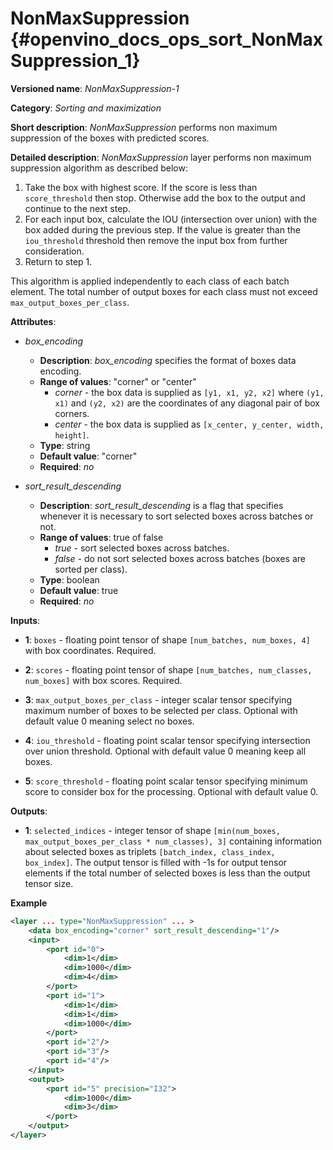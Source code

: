 # NonMaxSuppression {#openvino_docs_ops_sort_NonMaxSuppression_1}

**Versioned name**: *NonMaxSuppression-1*

**Category**: *Sorting and maximization*

**Short description**: *NonMaxSuppression* performs non maximum suppression of the boxes with predicted scores.

**Detailed description**: *NonMaxSuppression* layer performs non maximum suppression algorithm as described below:

1.  Take the box with highest score. If the score is less than `score_threshold` then stop. Otherwise add the box to the
output and continue to the next step.
2.  For each input box, calculate the IOU (intersection over union) with the box added during the previous step. If the
value is greater than the `iou_threshold` threshold then remove the input box from further consideration.
3.  Return to step 1.

This algorithm is applied independently to each class of each batch element. The total number of output boxes for each
class must not exceed `max_output_boxes_per_class`.

**Attributes**:

* *box_encoding*

  * **Description**: *box_encoding* specifies the format of boxes data encoding.
  * **Range of values**: "corner" or "center"
    * *corner* - the box data is supplied as `[y1, x1, y2, x2]` where `(y1, x1)` and `(y2, x2)` are the coordinates of any diagonal pair of box corners.
    * *center* - the box data is supplied as `[x_center, y_center, width, height]`.
  * **Type**: string
  * **Default value**: "corner"
  * **Required**: *no*

* *sort_result_descending*

  * **Description**: *sort_result_descending* is a flag that specifies whenever it is necessary to sort selected boxes across batches or not.
  * **Range of values**: true of false
    * *true* - sort selected boxes across batches.
    * *false* - do not sort selected boxes across batches (boxes are sorted per class).
  * **Type**: boolean
  * **Default value**: true
  * **Required**: *no*

**Inputs**:

*   **1**: `boxes` - floating point tensor of shape `[num_batches, num_boxes, 4]` with box coordinates. Required.

*   **2**: `scores` - floating point tensor of shape `[num_batches, num_classes, num_boxes]` with box scores. Required.

*   **3**: `max_output_boxes_per_class` - integer scalar tensor specifying maximum number of boxes to be selected per class. Optional with default value 0 meaning select no boxes.

*   **4**: `iou_threshold` - floating point scalar tensor specifying intersection over union threshold. Optional with default value 0 meaning keep all boxes.

*   **5**: `score_threshold` - floating point scalar tensor specifying minimum score to consider box for the processing. Optional with default value 0.

**Outputs**:

*   **1**: `selected_indices` - integer tensor of shape `[min(num_boxes, max_output_boxes_per_class * num_classes), 3]` containing information about selected boxes as triplets `[batch_index, class_index, box_index]`.
The output tensor is filled with -1s for output tensor elements if the total number of selected boxes is less than the output tensor size.

**Example**

```xml
<layer ... type="NonMaxSuppression" ... >
    <data box_encoding="corner" sort_result_descending="1"/>
    <input>
        <port id="0">
            <dim>1</dim>
            <dim>1000</dim>
            <dim>4</dim>
        </port>
        <port id="1">
            <dim>1</dim>
            <dim>1</dim>
            <dim>1000</dim>
        </port>
        <port id="2"/>
        <port id="3"/>
        <port id="4"/>
    </input>
    <output>
        <port id="5" precision="I32">
            <dim>1000</dim>
            <dim>3</dim>
        </port>
    </output>
</layer>
```